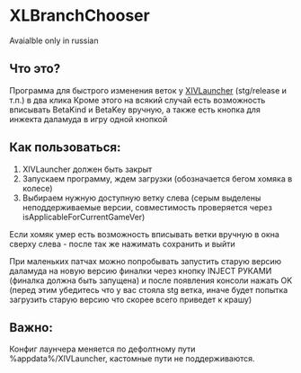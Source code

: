 # XLBranchChooser
Avaialble only in russian
## Что это?
Программа для быстрого изменения веток у [XIVLauncher](https://goatcorp.github.io/) (stg/release и т.п.) в два клика
Кроме этого на всякий случай есть возможность вписывать BetaKind и BetaKey вручную, а также есть кнопка для инжекта даламуда в игру одной кнопкой

## Как пользоваться:
1. XIVLauncher должен быть закрыт
2. Запускаем программу, ждем загрузки (обозначается бегом хомяка в колесе)
3. Выбираем нужную доступную ветку слева (серым выделены неподдерживаемые версии, совместимость проверяется через isApplicableForCurrentGameVer)

Если хомяк умер есть возможность вписывать ветки вручную в окна сверху слева - после так же нажимать сохранить и выйти

При маленьких патчах можно попробывать запустить старую версию даламуда на новую версию финалки через кнопку INJECT РУКАМИ (финалка должна быть запущена) и после появления консоли нажать OK 
(перед этим убедитесь что у вас стояла stg ветка, иначе будет попытка загрузить старую версию что скорее всего приведет к крашу)

## Важно:
Конфиг лаунчера меняется по дефолтному пути %appdata%/XIVLauncher, кастомные пути не поддерживаются.
